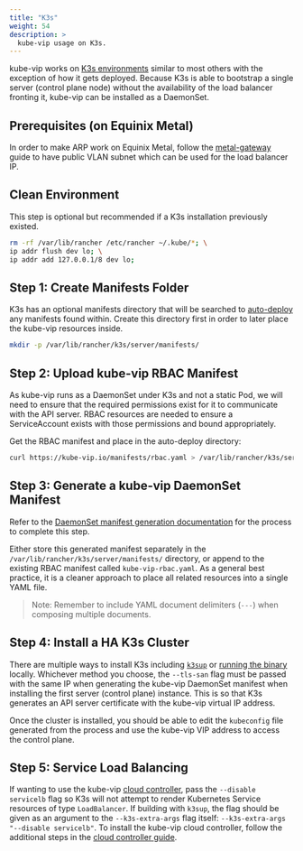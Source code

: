 ```yaml
---
title: "K3s"
weight: 54
description: >
  kube-vip usage on K3s.
---
```


kube-vip works on [K3s environments](https://k3s.io/) similar to most others with the exception of how it gets deployed. Because K3s is able to bootstrap a single server (control plane node) without the availability of the load balancer fronting it, kube-vip can be installed as a DaemonSet.

## Prerequisites (on Equinix Metal)

In order to make ARP work on Equinix Metal, follow the [metal-gateway](https://metal.equinix.com/developers/docs/networking/metal-gateway/) guide to have public VLAN subnet which can be used for the load balancer IP.

## Clean Environment

This step is optional but recommended if a K3s installation previously existed.

```sh
rm -rf /var/lib/rancher /etc/rancher ~/.kube/*; \
ip addr flush dev lo; \
ip addr add 127.0.0.1/8 dev lo;
```

## Step 1: Create Manifests Folder

K3s has an optional manifests directory that will be searched to [auto-deploy](https://rancher.com/docs/k3s/latest/en/advanced/#auto-deploying-manifests) any manifests found within. Create this directory first in order to later place the kube-vip resources inside.

```sh
mkdir -p /var/lib/rancher/k3s/server/manifests/
```

## Step 2: Upload kube-vip RBAC Manifest

As kube-vip runs as a DaemonSet under K3s and not a static Pod, we will need to ensure that the required permissions exist for it to communicate with the API server. RBAC resources are needed to ensure a ServiceAccount exists with those permissions and bound appropriately.

Get the RBAC manifest and place in the auto-deploy directory:

```sh
curl https://kube-vip.io/manifests/rbac.yaml > /var/lib/rancher/k3s/server/manifests/kube-vip-rbac.yaml
```

## Step 3: Generate a kube-vip DaemonSet Manifest

Refer to the [DaemonSet manifest generation documentation](/docs/install_daemonset/index.md#generating-a-manifest) for the process to complete this step.

Either store this generated manifest separately in the `/var/lib/rancher/k3s/server/manifests/` directory, or append to the existing RBAC manifest called `kube-vip-rbac.yaml`. As a general best practice, it is a cleaner approach to place all related resources into a single YAML file.

> Note: Remember to include YAML document delimiters (`---`) when composing multiple documents.

## Step 4: Install a HA K3s Cluster

There are multiple ways to install K3s including [`k3sup`](https://k3sup.dev/) or [running the binary](https://rancher.com/docs/k3s/latest/en/quick-start/) locally. Whichever method you choose, the `--tls-san` flag must be passed with the same IP when generating the kube-vip DaemonSet manifest when installing the first server (control plane) instance. This is so that K3s generates an API server certificate with the kube-vip virtual IP address.

Once the cluster is installed, you should be able to edit the `kubeconfig` file generated from the process and use the kube-vip VIP address to access the control plane.

## Step 5: Service Load Balancing

If wanting to use the kube-vip [cloud controller](/usage/on-prem), pass the `--disable servicelb` flag so K3s will not attempt to render Kubernetes Service resources of type `LoadBalancer`. If building with `k3sup`, the flag should be given as an argument to the `--k3s-extra-args` flag itself: `--k3s-extra-args "--disable servicelb"`. To install the kube-vip cloud controller, follow the additional steps in the [cloud controller guide](/on-prem/#install-the-kube-vip-cloud-provider).
